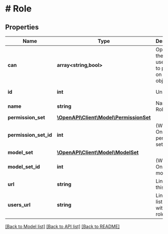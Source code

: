 # # Role

## Properties

Name | Type | Description | Notes
------------ | ------------- | ------------- | -------------
**can** | **array<string,bool>** | Operations the current user is able to perform on this object | [optional] [readonly]
**id** | **int** | Unique Id | [optional] [readonly]
**name** | **string** | Name of Role | [optional]
**permission_set** | [**\OpenAPI\Client\Model\PermissionSet**](PermissionSet.md) |  | [optional]
**permission_set_id** | **int** | (Write-Only) Id of permission set | [optional]
**model_set** | [**\OpenAPI\Client\Model\ModelSet**](ModelSet.md) |  | [optional]
**model_set_id** | **int** | (Write-Only) Id of model set | [optional]
**url** | **string** | Link to get this item | [optional] [readonly]
**users_url** | **string** | Link to get list of users with this role | [optional] [readonly]

[[Back to Model list]](../../README.md#models) [[Back to API list]](../../README.md#endpoints) [[Back to README]](../../README.md)
